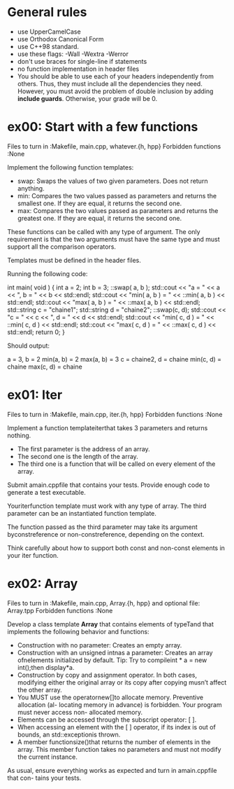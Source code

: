 # General rules
- use UpperCamelCase
- use Orthodox Canonical Form
- use C++98 standard.
- use these flags: -Wall -Wextra -Werror
- don't use braces for single-line if statements
- no function implementation in header files
- You should be able to use each of your headers independently from others. Thus,
    they must include all the dependencies they need. However, you must avoid the
    problem of double inclusion by adding **include guards**. Otherwise, your grade will
    be 0.
# ex00: Start with a few functions
Files to turn in :Makefile, main.cpp, whatever.{h, hpp}
Forbidden functions :None

Implement the following function templates:
- swap: Swaps the values of two given parameters. Does not return anything.
- min: Compares the two values passed as parameters and returns the smallest one.
    If they are equal, it returns the second one.
- max: Compares the two values passed as parameters and returns the greatest one.
    If they are equal, it returns the second one.

These functions can be called with any type of argument. The only requirement is
that the two arguments must have the same type and must support all the comparison
operators.

Templates must be defined in the header files.

Running the following code:

int main( void ) {
int a = 2;
int b = 3;
::swap( a, b );
std::cout << "a = " << a << ", b = " << b << std::endl;
std::cout << "min( a, b ) = " << ::min( a, b ) << std::endl;
std::cout << "max( a, b ) = " << ::max( a, b ) << std::endl;
std::string c = "chaine1";
std::string d = "chaine2";
::swap(c, d);
std::cout << "c = " << c << ", d = " << d << std::endl;
std::cout << "min( c, d ) = " << ::min( c, d ) << std::endl;
std::cout << "max( c, d ) = " << ::max( c, d ) << std::endl;
return 0;
}

Should output:

a = 3, b = 2
min(a, b) = 2
max(a, b) = 3
c = chaine2, d = chaine
min(c, d) = chaine
max(c, d) = chaine

# ex01: Iter
Files to turn in :Makefile, main.cpp, iter.{h, hpp}
Forbidden functions :None

Implement a function templateiterthat takes 3 parameters and returns nothing.
- The first parameter is the address of an array.
- The second one is the length of the array.
- The third one is a function that will be called on every element of the array.

Submit amain.cppfile that contains your tests. Provide enough code to generate a
test executable.

Youriterfunction template must work with any type of array. The third parameter
can be an instantiated function template.

The function passed as the third parameter may take its argument byconstreference
or non-constreference, depending on the context.

Think carefully about how to support both const and non-const
elements in your iter function.

# ex02: Array
Files to turn in :Makefile, main.cpp, Array.{h, hpp}
and optional file: Array.tpp
Forbidden functions :None

Develop a class template **Array** that contains elements of typeTand that implements
the following behavior and functions:

- Construction with no parameter: Creates an empty array.
- Construction with an unsigned intnas a parameter: Creates an array ofnelements
    initialized by default.
    Tip: Try to compileint * a = new int();then display*a.
- Construction by copy and assignment operator. In both cases, modifying either the
    original array or its copy after copying musn’t affect the other array.
- You MUST use the operatornew[]to allocate memory. Preventive allocation (al-
    locating memory in advance) is forbidden. Your program must never access non-
    allocated memory.
- Elements can be accessed through the subscript operator: [ ].
- When accessing an element with the [ ] operator, if its index is out of bounds, an
    std::exceptionis thrown.
- A member functionsize()that returns the number of elements in the array. This
    member function takes no parameters and must not modify the current instance.

As usual, ensure everything works as expected and turn in amain.cppfile that con-
tains your tests.